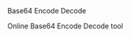 <div class="card border-info" style="max-width: 18rem;">
  <div class="card-header bg-info p-1">Base64 Encode Decode</div>
  <div class="card-body text-info">
    <p class="card-text">Online Base64 Encode Decode tool</p>
  </div>
</div>
